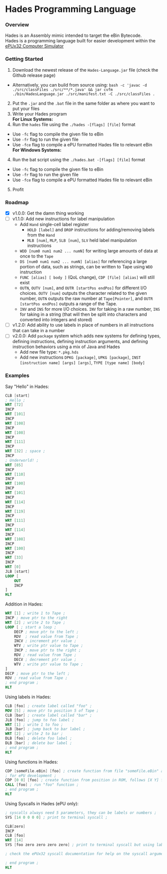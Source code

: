 # Hades Programming Language
### Overview
Hades is an Assembly mimic intended to target the eBin Bytecode.\
Hades is a programming language built for easier development within the [ePUx32 Computer Simulator](https://github.com/Nadelio/ePU)

### Getting Started
1. Download the newest release of the `Hades-Language.jar` file (check the Github release page)
  - Alternatively, you can build from source using: `bash -c 'javac -d ./src/classFiles ./src/**/*.java' && jar cvfm ./bin/HadesLanguage.jar ./src/manifest.txt -C ./src/classFiles .`
2. Put the `.jar` and the `.bat` file in the same folder as where you want to put your files
3. Write your Hades program
\
**For Linux Systems:**
4. Run the `hades` file using the `./hades -[flags] [file]` format
  - Use `-fc` flag to compile the given file to eBin
  - Use `-fr` flag to run the given file
  - Use `-fce` flag to compile a ePU formatted Hades file to relevant eBin
\
**For Windows Systems:**
4. Run the bat script using the `./hades.bat -[flags] [file]` format
  - Use `-fc` flag to compile the given file to eBin
  - Use `-fr` flag to run the given file
  - Use `-fce` flag to compile a ePU formatted Hades file to relevant eBin
5. Profit

### Roadmap
- [x] v1.0.0: Get the damn thing working
- [ ] v1.1.0: Add new instructions for label manipulation
  - Add `Hand` single-cell label register
    - `HOLD [label]` and `DROP` instructions for adding/removing labels from the `Hand`
    - `MLB [num]`, `MLP`, `SLB [num]`, `SLV` held label manipulation instructions
  - `WDD [num0 num1 num2 ... numN]` for writing large amounts of data at once to the `Tape`
  - `DS [num0 num1 num2 ... numN] [alias]` for referencing a large portion of data, such as strings, can be written to Tape using `WDD` instruction
  - `FUNC [alias] [ body ]` (QoL change), `CDP [file] [alias]` will still exist
  - `OUTN`, `OUTV [num]`, and `OUTR [startPos endPos]` for different I/O choices. `OUTV [num]` outputs the character related to the given number, `OUTN` outputs the raw number at `Tape[Pointer]`, and `OUTR [startPos endPos]` outputs a range of the Tape.
  - `INV` and `INS` for more I/O choices. `INV` for taking in a raw number, `INS` for taking in a string (that will then be split into characters and converted into integers and stored)
- [ ] v1.2.0: Add ability to use labels in place of numbers in all instructions that can take in a number
- [ ] v2.0.0: Add `package` system which adds new systems for defining types, defining instructions, defining instruction arguments, and defining instruction behaviors using a mix of Java and Hades
  - Add new file type: `*.pkg.hds`
  - Add new instructions `DPKG [package]`, `UPKG [package]`, `INST [instruction name] [args] [args]`, `TYPE [type name] [body]`
### Examples
Say "Hello" in Hades:
```nasm
CLB [start]
; Hello ;
WRT [72]
INCP
WRT [101]
INCP
WRT [108]
INCP
WRT [108]
INCP
WRT [111]
INCP
WRT [32] ; space ;
INCP
; Underworld! ;
WRT [85]
INCP
WRT [110]
INCP
WRT [100]
INCP
WRT [101]
INCP
WRT [114]
INCP
WRT [119]
INCP
WRT [111]
INCP
WRT [114]
INCP
WRT [108]
INCP
WRT [100]
INCP
WRT [33]
INCP
WRT [0]
JLB [start]
LOOP [
    OUT
    INCP
]
HLT
```
Addition in Hades:
```nasm
WRT [1] ; write 1 to Tape ;
INCP ; move ptr to the right
WRT [2] ; write 2 to Tape ;
LOOP [ ; start a loop ;
    DECP ; move ptr to the left ;
    RDV  ; read value from Tape ;
    INCV ; increment ptr value ;
    WTV ; write ptr value to Tape ;
    INCP ; move ptr to the right ;
    RDV ; read value from Tape ;
    DECV ; decrement ptr value ;
    WTV ; write ptr value to Tape ;
]
DECP ; move ptr to the left ;
RDV ; read value from Tape ;
; end program ;
HLT
```
Using labels in Hades:
```nasm
CLB [foo] ; create label called "foo" ;
MOV [5] ; move ptr to position 5 of Tape ;
CLB [bar] ; create label called "bar" ;
JLB [foo] ; jump to foo label ;
WRT [1] ; write 1 to foo ;
JLB [bar] ; jump back to bar label ;
WRT [2] ; write 2 to bar ;
DLB [foo] ; delete foo label ;
DLB [bar] ; delete bar label ;
; end program ;
HLT
```
Using functions in Hades:
```nasm
CDP [someFile.eBin] [foo] ; create function from file "someFile.eBin" and call it "foo" ;
; for ePU development ;
CDP [0 0] [foo] ; create function from position in ROM, follows [X Y] format;
CALL [foo] ; run "foo" function ;
; end program ;
HLT
```
Using Syscalls in Hades (ePU only):
```nasm
; syscalls always need 5 parameters, they can be labels or numbers ;
SYS [14 0 0 0 0] ; print to terminal syscall ;

CLB[zero]
INCP
CLB [foo]
WRT [14]
SYS [foo zero zero zero zero] ; print to terminal syscall but using labels called "foo" and "zero" ;

; check the ePUx32 syscall documentation for help on the syscall arguments ;

; end program ;
HLT
```
